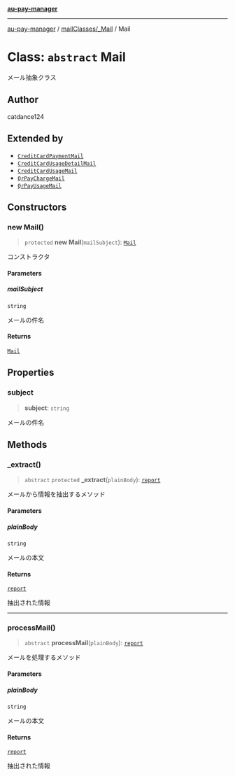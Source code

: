 [**au-pay-manager**](../../../README.md)

***

[au-pay-manager](../../../README.md) / [mailClasses/\_Mail](../README.md) / Mail

# Class: `abstract` Mail

メール抽象クラス

## Author

catdance124

## Extended by

- [`CreditCardPaymentMail`](../../CreditCardPaymentMail/classes/CreditCardPaymentMail.md)
- [`CreditCardUsageDetailMail`](../../CreditCardUsageDetailMail/classes/CreditCardUsageDetailMail.md)
- [`CreditCardUsageMail`](../../CreditCardUsageMail/classes/CreditCardUsageMail.md)
- [`QrPayChargeMail`](../../QrPayChargeMail/classes/QrPayChargeMail.md)
- [`QrPayUsageMail`](../../QrPayUsageMail/classes/QrPayUsageMail.md)

## Constructors

### new Mail()

> `protected` **new Mail**(`mailSubject`): [`Mail`](Mail.md)

コンストラクタ

#### Parameters

##### mailSubject

`string`

メールの件名

#### Returns

[`Mail`](Mail.md)

## Properties

### subject

> **subject**: `string`

メールの件名

## Methods

### \_extract()

> `abstract` `protected` **\_extract**(`plainBody`): [`report`](../../../interfaces/interfaces/report.md)

メールから情報を抽出するメソッド

#### Parameters

##### plainBody

`string`

メールの本文

#### Returns

[`report`](../../../interfaces/interfaces/report.md)

抽出された情報

***

### processMail()

> `abstract` **processMail**(`plainBody`): [`report`](../../../interfaces/interfaces/report.md)

メールを処理するメソッド

#### Parameters

##### plainBody

`string`

メールの本文

#### Returns

[`report`](../../../interfaces/interfaces/report.md)

抽出された情報
